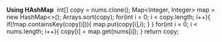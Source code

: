 **Using HAshMap**
​
int[] copy = nums.clone();
Map<Integer, Integer> map = new HashMap<>();
Arrays.sort(copy);
for(int i = 0; i < copy.length; i++){
if(!map.containsKey(copy[i])){
map.put(copy[i],i);
}
}
for(int i = 0; i < nums.length; i++){
copy[i] = map.get(nums[i]);
}
return copy;